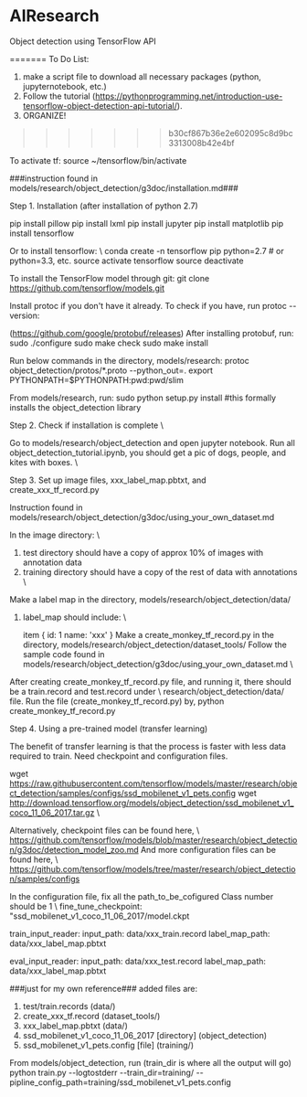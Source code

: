 # AIResearch
Object detection using TensorFlow API

=======
To Do List:
1. make a script file to download all necessary packages (python, jupyternotebook, etc.)
2. Follow the tutorial (https://pythonprogramming.net/introduction-use-tensorflow-object-detection-api-tutorial/).
3. ORGANIZE!
>>>>>>> b30cf867b36e2e602095c8d9bc3313008b42e4bf

To activate tf: source ~/tensorflow/bin/activate

###instruction found in models/research/object_detection/g3doc/installation.md###

Step 1. Installation (after installation of python 2.7)

pip install pillow 
pip install lxml 
pip install jupyter 
pip install matplotlib 
pip install tensorflow

Or to install tensorflow: \ conda create -n tensorflow pip python=2.7 # or python=3.3, etc. 
source activate tensorflow 
source deactivate

To install the TensorFlow model through git: 
git clone https://github.com/tensorflow/models.git

Install protoc if you don't have it already. 
To check if you have, run 
protoc --version:

(https://github.com/google/protobuf/releases) 
After installing protobuf, run: 
sudo ./configure 
sudo make check 
sudo make install

Run below commands in the directory, models/research: 
protoc object_detection/protos/*.proto --python_out=. 
export PYTHONPATH=$PYTHONPATH:pwd:pwd/slim

From models/research, run: 
sudo python setup.py install #this formally installs the object_detection library

Step 2. Check if installation is complete \

Go to models/research/object_detection and open jupyter notebook. 
Run all object_detection_tutorial.ipynb, you should get a pic of dogs, people, and kites with boxes. \

Step 3. Set up image files, xxx_label_map.pbtxt, and create_xxx_tf_record.py

Instruction found in models/research/object_detection/g3doc/using_your_own_dataset.md

In the image directory: \
1. test directory should have a copy of approx 10% of images with annotation data 
2. training directory should have a copy of the rest of data with annotations \

Make a label map in the directory, models/research/object_detection/data/ 
1. label_map should include: \

    item {
      id: 1
      name: 'xxx'
    }
Make a create_monkey_tf_record.py in the directory, models/research/object_detection/dataset_tools/ 
Follow the sample code found in models/research/object_detection/g3doc/using_your_own_dataset.md \

After creating create_monkey_tf_record.py file, and running it, there should be a train.record and test.record under \ research/object_detection/data/ file. 
Run the file (create_monkey_tf_record.py) by, 
python create_monkey_tf_record.py

Step 4. Using a pre-trained model (transfer learning)

The benefit of transfer learning is that the process is faster with less data required to train. Need checkpoint and configuration files.

wget https://raw.githubusercontent.com/tensorflow/models/master/research/object_detection/samples/configs/ssd_mobilenet_v1_pets.config 
wget http://download.tensorflow.org/models/object_detection/ssd_mobilenet_v1_coco_11_06_2017.tar.gz \

Alternatively, checkpoint files can be found here, \ https://github.com/tensorflow/models/blob/master/research/object_detection/g3doc/detection_model_zoo.md 
And more configuration files can be found here, \ https://github.com/tensorflow/models/tree/master/research/object_detection/samples/configs

In the configuration file, fix all the path_to_be_cofigured 
Class number should be 1 \ fine_tune_checkpoint: "ssd_mobilenet_v1_coco_11_06_2017/model.ckpt

train_input_reader: 
input_path: data/xxx_train.record 
label_map_path: data/xxx_label_map.pbtxt

eval_input_reader: 
input_path: data/xxx_test.record 
label_map_path: data/xxx_label_map.pbtxt

###just for my own reference### 
added files are: 
1. test/train.records (data/) 
2. create_xxx_tf.record (dataset_tools/) 
3. xxx_label_map.pbtxt (data/) 
4. ssd_mobilenet_v1_coco_11_06_2017 [directory] (object_detection) 
5. ssd_mobilenet_v1_pets.config [file] (training/)

From models/object_detection, run (train_dir is where all the output will go) 
python train.py --logtostderr --train_dir=training/ --pipline_config_path=training/ssd_mobilenet_v1_pets.config
